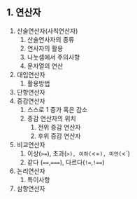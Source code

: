 ## 1. 연산자
1. 산술연산자(사칙연산자)
   1. 산술연사자의 종류
   2. 연사자의 활용
   3. 나눗셈에서 주의사항
   4. 문자열의 연산
2. 대입연산자
   1. 활용방법
3. 단항연산자
4. 증감연산자
   1. 스스로 1 증가 혹은 감소
   2. 증감 연산자의 위치
      1. 전위 증감 연산자
      2. 후위 증감 연산자
5. 비교연산자
   1. 이상(`>=`), 초과(`>), 이하(`<=`), 미만(`<`)
   2. 같다 (`==`,`===`), 다르다(`!=`,`!==`)
6. 논리연산자
   1. 특이사항
7. 삼항연산자
   